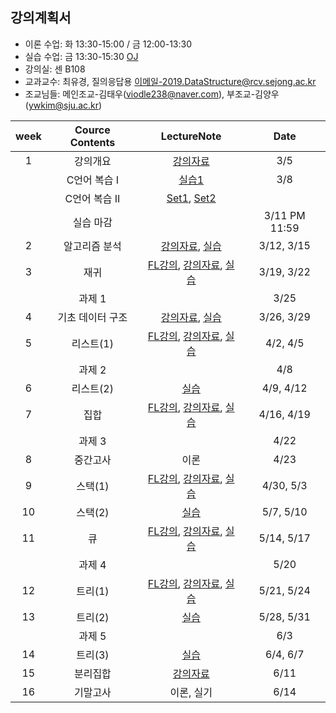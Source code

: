 

## 강의계획서
- 이론 수업: 화 13:30-15:00 / 금 12:00-13:30
- 실습 수업: 금 13:30-15:30 [OJ](https://ex-oj.sejong.ac.kr) 
- 강의실: 센 B108
- 교과교수: 최유경, 질의응답용 이메일-2019.DataStructure@rcv.sejong.ac.kr
- 조교님들: 메인조교-김태우(viodle238@naver.com), 부조교-김양우(ywkim@sju.ac.kr)

| week | Cource Contents | LectureNote | Date | 
|:---:|:---:|:---:|:---:|
| 1 | 강의개요 | [강의자료](https://www.dropbox.com/s/fktwtzulpmdl7dz/%EB%8D%B0%EC%9D%B4%ED%84%B0%EA%B5%AC%EC%A1%B0%EB%B0%8F%EC%8B%A4%EC%8A%B5_1%EC%9D%BC%EC%B0%A8.pdf?dl=0) | 3/5 |
|   |  C언어 복습 I | [실습1](https://www.dropbox.com/s/0ifi00guobtnj4l/%EC%9E%90%EB%A3%8C%EA%B5%AC%EC%A1%B0%EC%8B%A4%EC%8A%B5-1%EC%A3%BC%EC%B0%A8_C%EB%B3%B5%EC%8A%B5-20180308.pdf?dl=0) | 3/8|
|   |  C언어 복습 II | [Set1](https://www.dropbox.com/s/vaeup8l5l9dg63u/%EB%AA%A8%EC%9D%981%EC%B0%A8%20%EC%9D%B8%EC%A6%9D%20%EC%84%B8%ED%8A%B8.pdf?dl=0), [Set2](https://www.dropbox.com/s/hp1ktc7wremy25a/%EB%AA%A8%EC%9D%982%EC%B0%A8%20%EC%9D%B8%EC%A6%9D%20%EC%84%B8%ED%8A%B8.pdf?dl=0) | |
| | 실습 마감 | | 3/11 PM 11:59|
| 2 | 알고리즘 분석  | [강의자료](https://www.dropbox.com/s/qhupgk0v8uhek0a/%EA%B0%95%EC%9D%9801-%EC%95%8C%EA%B3%A0%EB%A6%AC%EC%A6%98%20%EB%B6%84%EC%84%9D.pdf?dl=0), [실습](https://www.dropbox.com/s/ll46d9hsojlyzjp/%EC%9E%90%EB%A3%8C%EA%B5%AC%EC%A1%B0%EC%8B%A4%EC%8A%B5-2%EC%A3%BC%EC%B0%A8_%EB%B6%84%EC%84%9D-20190315.pdf?dl=0) | 3/12, 3/15 | 
| 3 | 재귀 | [FL강의](), [강의자료](https://www.dropbox.com/s/z9sohcm0ff0wrel/%EA%B0%95%EC%9D%9802-%EC%9E%AC%EA%B7%80.pdf?dl=0), [실습](https://www.dropbox.com/s/ztqnpexvep9uoo9/%EC%9E%90%EB%A3%8C%EA%B5%AC%EC%A1%B0%EC%8B%A4%EC%8A%B5-3%EC%A3%BC%EC%B0%A8_%EC%9E%AC%EA%B7%80-20190322.pdf?dl=0) | 3/19, 3/22 |
|  | 과제 1 | |3/25 | 
| 4 | 기초 데이터 구조 | [강의자료](https://www.dropbox.com/s/suf174xj3ltks9s/%EA%B0%95%EC%9D%9803-%EA%B8%B0%EC%B4%88%20%EB%8D%B0%EC%9D%B4%ED%84%B0%EA%B5%AC%EC%A1%B0.pdf?dl=0), [실습](https://www.dropbox.com/s/9hxybx6vgw63gvw/%EC%9E%90%EB%A3%8C%EA%B5%AC%EC%A1%B0%EC%8B%A4%EC%8A%B5-4%EC%A3%BC%EC%B0%A8_%EA%B8%B0%EC%B4%88%EB%8D%B0%EC%9D%B4%ED%84%B0%EA%B5%AC%EC%A1%B0-20190329.pdf?dl=0) | 3/26, 3/29 |
| 5 | 리스트(1) | [FL강의](), [강의자료](https://www.dropbox.com/s/sdlyoahp16kijsd/%EA%B0%95%EC%9D%9804-%EB%A6%AC%EC%8A%A4%ED%8A%B8.pdf?dl=0), [실습](https://www.dropbox.com/s/5ra0puvi0zyluns/%EC%9E%90%EB%A3%8C%EA%B5%AC%EC%A1%B0%EC%8B%A4%EC%8A%B5-5%EC%A3%BC%EC%B0%A8_%EB%A6%AC%EC%8A%A4%ED%8A%B8%281%29-2019405.pdf?dl=0) | 4/2, 4/5 |
|  | 과제 2 |   | 4/8 | 
| 6 | 리스트(2) |  [실습](https://www.dropbox.com/s/78ex84pau53ackf/%EC%9E%90%EB%A3%8C%EA%B5%AC%EC%A1%B0%EC%8B%A4%EC%8A%B5-6%EC%A3%BC%EC%B0%A8_%EB%A6%AC%EC%8A%A4%ED%8A%B8%282%29-20190412.pdf?dl=0) | 4/9, 4/12 |
| 7 | 집합 | [FL강의](), [강의자료](https://www.dropbox.com/s/xlnhfj7qwmhqg7x/%EA%B0%95%EC%9D%9805-%EC%A7%91%ED%95%A9.pdf?dl=0), [실습](https://www.dropbox.com/s/1egoqncil9229br/%EC%9E%90%EB%A3%8C%EA%B5%AC%EC%A1%B0%EC%8B%A4%EC%8A%B5-7%EC%A3%BC%EC%B0%A8_%EC%A7%91%ED%95%A9-20190419.pdf?dl=0)  | 4/16, 4/19 |
|  | 과제 3 |   | 4/22 | 
| 8 | 중간고사 | 이론  | 4/23   |
| 9 | 스택(1) | [FL강의](), [강의자료](https://www.dropbox.com/s/krzqpetgbj6jyz8/%EA%B0%95%EC%9D%9806-%EC%8A%A4%ED%83%9D.pdf?dl=0), [실습](https://www.dropbox.com/s/p0tkv180xq2suf4/%EC%9E%90%EB%A3%8C%EA%B5%AC%EC%A1%B0%EC%8B%A4%EC%8A%B5-9%EC%A3%BC%EC%B0%A8_%EC%8A%A4%ED%83%9D%281%29-20190503.pdf?dl=0)  | 4/30, 5/3 |
| 10 | 스택(2) | [실습](https://www.dropbox.com/s/tjz3v8mgwnqii13/%EC%9E%90%EB%A3%8C%EA%B5%AC%EC%A1%B0%EC%8B%A4%EC%8A%B5-10%EC%A3%BC%EC%B0%A8_%EC%8A%A4%ED%83%9D%282%29-20190510.pdf?dl=0)  | 5/7, 5/10 |
| 11 | 큐  | [FL강의](), [강의자료](https://www.dropbox.com/s/8blosxfw6jcl8uz/%EA%B0%95%EC%9D%9807-%ED%81%90.pdf?dl=0), [실습](https://www.dropbox.com/s/1ja9casd93mrpiz/%EC%9E%90%EB%A3%8C%EA%B5%AC%EC%A1%B0%EC%8B%A4%EC%8A%B5-11%EC%A3%BC%EC%B0%A8_%ED%81%90-20190517.pdf?dl=0)  | 5/14, 5/17   |
|  | 과제 4 |   | 5/20 | 
| 12 | 트리(1)  | [FL강의](), [강의자료](https://www.dropbox.com/s/lpxh1m2487w6kem/%EA%B0%95%EC%9D%9808-%ED%8A%B8%EB%A6%AC.pdf?dl=0), [실습](https://www.dropbox.com/s/jm9qvwlro6slpu5/%EC%9E%90%EB%A3%8C%EA%B5%AC%EC%A1%B0%EC%8B%A4%EC%8A%B5-12%EC%A3%BC%EC%B0%A8_%ED%8A%B8%EB%A6%AC%281%29-20190524.pdf?dl=0)  | 5/21, 5/24 
| 13 | 트리(2)  |  [실습](https://www.dropbox.com/s/klg549pgsbi1kxc/%EC%9E%90%EB%A3%8C%EA%B5%AC%EC%A1%B0%EC%8B%A4%EC%8A%B5-13%EC%A3%BC%EC%B0%A8_%ED%8A%B8%EB%A6%AC%282%29-20190531.pdf?dl=0) | 5/28, 5/31 |
|  | 과제 5 |   | 6/3 | 
| 14 | 트리(3) |  [실습](https://www.dropbox.com/s/hcv9erqgmbnk1gb/%EC%9E%90%EB%A3%8C%EA%B5%AC%EC%A1%B0%EC%8B%A4%EC%8A%B5-14%EC%A3%BC%EC%B0%A8_%ED%8A%B8%EB%A6%AC%283%29-20190607.pdf?dl=0) | 6/4, 6/7   |
| 15 | 분리집합 | [강의자료](https://www.dropbox.com/s/pch8wga6y9cxb68/%EA%B0%95%EC%9D%9809-%EB%B6%84%EB%A6%AC%EC%A7%91%ED%95%A9.pdf?dl=0)  | 6/11  |
| 16 | 기말고사 | 이론, 실기  | 6/14   |



















